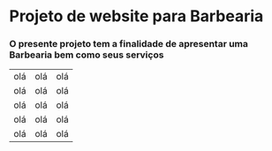 <h1>Projeto de website para Barbearia</h1>
<h3>O presente projeto tem a finalidade de apresentar uma Barbearia bem como seus serviços</h3>
<table>
    <tr>
        <td>olá</td>
        <td>olá</td>
        <td>olá</td>
    </tr>
    <tr>
        <td>olá</td>
        <td>olá</td>
        <td>olá</td>
    </tr>
    <tr>
        <td>olá</td>
        <td>olá</td>
        <td>olá</td>
    </tr>
    <tr>
        <td>olá</td>
        <td>olá</td>
        <td>olá</td>
    </tr><tr>
        <td>olá</td>
    <td>olá</td>
    <td>olá</td>
    </tr>
</table>
